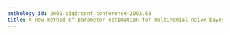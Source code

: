 ```yaml
---
anthology_id: 2002.sigirconf_conference-2002.68
title: A new method of parameter estimation for multinomial naive bayes text classifiers
---
```

